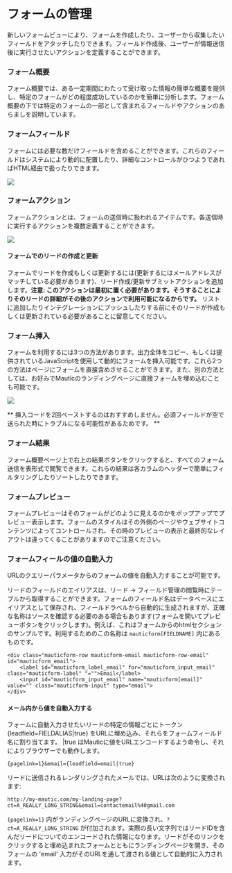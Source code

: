# フォームの管理

新しいフォームビューにより、フォームを作成したり、ユーザーから収集したいフィールドをアタッチしたりできます。フィールド作成後、ユーザーが情報送信後に実行させたいアクションを定義することができます。

### フォーム概要

フォーム概要では、ある一定期間にわたって受け取った情報の簡単な概要を提供し、特定のフォームがどの程度成功しているのかを簡単に分析します。フォーム概要の下では特定のフォームの一部として含まれるフィールドやアクションのあらましを説明しています。

### フォームフィールド

フォームには必要な数だけフィールドを含めることができます。これらのフィールドはシステムにより動的に配置したり、詳細なコントロールがひつようであればHTML経由で扱ったりできます。

![](http://drop.dbh.li/image/2a1P1b1F3y2w/Image%202014-11-17%20at%204.16.40%20PM.png)

### フォームアクション

フォームアクションとは、フォームの送信時に扱われるアイテムです。各送信時に実行するアクションを複数定義することができます。

![](http://drop.dbh.li/image/3o2r2g2s2D1C/Image%202014-11-17%20at%204.23.16%20PM.png)

#### フォームでのリードの作成と更新 ####

フォームでリードを作成もしくは更新するには(更新するにはメールアドレスがマッチしている必要があります)、リード作成/更新サブミットアクションを追加します。**注意: このアクションは最初に置く必要があります。そうすることによりそのリードの詳細がその後のアクションで利用可能になるからです。** リストに追加したりインテグレーションにプッシュしたりする前にそのリードが作成もしくは更新されている必要があることに留意してください。

### フォーム挿入

フォームを利用するには3つの方法があります。出力全体をコピー、もしくは提供されているJavaScriptを使用して動的にフォームを挿入可能です。これら2つの方法はページにフォームを直接含めさせることができます。また、別の方法としては、お好みでMauticのランディングページに直接フォームを埋め込むことも可能です。

![](http://drop.dbh.li/image/2M1q3T2T0Z0u/Image%202014-11-17%20at%204.20.56%20PM.png)

** 挿入コードを2回ペーストするのはおすすめしません。必須フィールドが空で送られた時にトラブルになる可能性があるためです。 **

### フォーム結果

フォーム概要ページ上で右上の結果ボタンをクリックすると、すべてのフォーム送信を表形式で閲覧できます。これらの結果は各カラムのヘッダーで簡単にフィルタリングしたりソートしたりできます。

### フォームプレビュー

フォームプレビューはそのフォームがどのように見えるのかをポップアップでプレビュー表示します。フォームのスタイルはその外側のページやウェブサイトコンテンツによってコントロールされ、その時のプレビューの表示と最終的なレイアウトは違ってくることがありますのでご注意ください。

### フォームフィールの値の自動入力

URLのクエリーパラメータからのフォームの値を自動入力することが可能です。

リードのフィールドのエイリアスは、リード -> フィールド管理の閲覧時にテーブルから取得することができます。フォームのフィールド名はデータベースにエイリアスとして保存され、フィールドラベルから自動的に生成されますが、正確な名称はソースを確認する必要のある場合もあります(フォームを開いてプレビューボタンをクリックします)。例えば、これはフォームからのhtmlセクションのサンプルです。利用するためのこの名称は `mauticform[FIELDNAME]` 内にあるものです。

```
<div class="mauticform-row mauticform-email mauticform-row-email" id="mauticform_email">
    <label id="mauticform_label_email" for="mauticform_input_email" class="mauticform-label" "="">Email</label>
    <input id="mauticform_input_email" name="mauticform[email]" value="" class="mauticform-input" type="email">
</div>
```

#### メール内から値を自動入力する

フォームに自動入力させたいリードの特定の情報ごとにトークン {leadfield=FIELDALIAS|true} をURLに埋め込み、それらをフォームフィールド名に割り当てます。 |true はMauticに値をURLエンコードするよう命令し、それによりブラウザーでも動作します。
```
{pagelink=1}&email={leadfield=email|true}
```
リードに送信されるレンダリングされたメールでは、URLは次のように変換されます:
```
http://my-mautic.com/my-landing-page?ct=A_REALLY_LONG_STRING&email=contactemail%40gmail.com
```
 `{pagelink=1}` 内がランディングページのURLに変換され、`?ct=A_REALLY_LONG_STRING` が付加されます。実際の長い文字列ではリードIDを含んだリードについてのエンコードされた情報になります。リードがそのリンクをクリックすると埋め込まれたフォームとともにランディングページを開き、そのフォームの 'email' 入力がそのURLを通して渡される値として自動的に入力されます。
